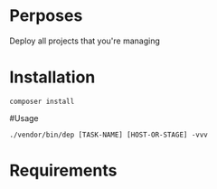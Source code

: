 # Perposes

Deploy all projects that you're managing

# Installation

```shell
composer install
```

#Usage
```shell
./vendor/bin/dep [TASK-NAME] [HOST-OR-STAGE] -vvv
```

# Requirements
